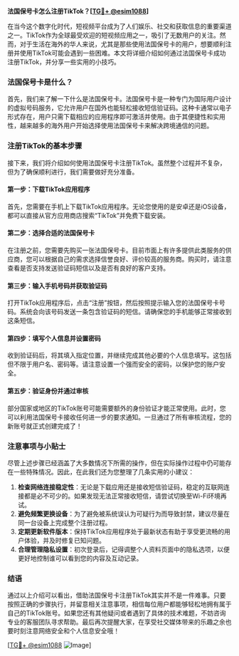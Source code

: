 **法国保号卡怎么注册TikTok？[[TG💪+ @esim1088](https://t.me/s/esim1088)]**

在当今这个数字化时代，短视频平台成为了人们娱乐、社交和获取信息的重要渠道之一。TikTok作为全球最受欢迎的短视频应用之一，吸引了无数用户的关注。然而，对于生活在海外的华人来说，尤其是那些使用法国保号卡的用户，想要顺利注册并使用TikTok可能会遇到一些困难。本文将详细介绍如何通过法国保号卡成功注册TikTok，并分享一些实用的小技巧。

### 法国保号卡是什么？

首先，我们来了解一下什么是法国保号卡。法国保号卡是一种专门为国际用户设计的虚拟号码服务，它允许用户在国外也能轻松接收短信验证码。这种卡通常以电子形式存在，用户只需下载相应的应用程序即可激活并使用。由于其便捷性和实用性，越来越多的海外用户开始选择使用法国保号卡来解决跨境通信的问题。

### 注册TikTok的基本步骤

接下来，我们将介绍如何使用法国保号卡注册TikTok。虽然整个过程并不复杂，但为了确保顺利进行，我们需要做好充分准备。

#### 第一步：下载TikTok应用程序
首先，您需要在手机上下载TikTok应用程序。无论您使用的是安卓还是iOS设备，都可以直接从官方应用商店搜索“TikTok”并免费下载安装。

#### 第二步：选择合适的法国保号卡
在注册之前，您需要先购买一张法国保号卡。目前市面上有许多提供此类服务的供应商，您可以根据自己的需求选择信誉良好、评价较高的服务商。购买时，请注意查看是否支持发送验证码短信以及是否有良好的客户支持。

#### 第三步：输入手机号码并获取验证码
打开TikTok应用程序后，点击“注册”按钮，然后按照提示输入您的法国保号卡号码。系统会向该号码发送一条包含验证码的短信。请确保您的手机能够正常接收到这条短信。

#### 第四步：填写个人信息并设置密码
收到验证码后，将其填入指定位置，并继续完成其他必要的个人信息填写。这包括但不限于用户名、密码等。请注意设置一个强而安全的密码，以保护您的账户安全。

#### 第五步：验证身份并通过审核
部分国家或地区的TikTok账号可能需要额外的身份验证才能正常使用。此时，您可以利用法国保号卡接收任何进一步的要求通知。一旦通过了所有审核流程，您的新账号就正式创建完成了！

### 注意事项与小贴士

尽管上述步骤已经涵盖了大多数情况下所需的操作，但在实际操作过程中仍可能存在一些特殊情况。因此，在此我们还为您整理了几条实用的小建议：

1. **检查网络连接稳定性**：无论是下载应用还是接收短信验证码，稳定的互联网连接都是必不可少的。如果发现无法正常接收短信，请尝试切换至Wi-Fi环境再试。
2. **避免频繁更换设备**：为了避免被系统误认为可疑行为而导致封禁，建议尽量在同一台设备上完成整个注册过程。
3. **定期更新软件版本**：保持TikTok应用程序处于最新状态有助于享受更流畅的用户体验，并及时修复已知问题。
4. **合理管理隐私设置**：初次登录后，记得调整个人资料页面中的隐私选项，以便更好地控制谁可以看到您的内容及互动记录。

### 结语

通过以上介绍可以看出，借助法国保号卡注册TikTok其实并不是一件难事。只要按照正确的步骤执行，并留意相关注意事项，相信每位用户都能够轻松地拥有属于自己的TikTok账号。如果您还有其他疑问或者遇到了具体的技术难题，不妨咨询专业的客服团队寻求帮助。最后再次提醒大家，在享受社交媒体带来的乐趣之余也要时刻注意网络安全和个人信息安全哦！

[[TG💪+ @esim1088](https://t.me/s/esim1088) ![Image](https://i.postimg.cc/4NQfJmqS/Snipaste-2025-05-13-00-14-12.png)]